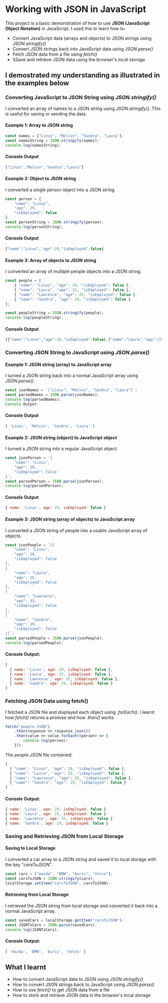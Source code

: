 # Working with JSON in JavaScript
This project is a basic demonstration of how to use **JSON (JavaScript Object Notation)** in JavaScript. I used this to learn how to:
- Convert JavaScript data (arrays and objects) to JSON strings using *JSON.stringify()*
- Convert JSON strings back into JavaScript data using *JSON.parse()*
- Fetch JSON data from a file using *fetch()*
- SSave and retrieve JSON data using the browser's *local storage*

## I demostrated my understanding as illustrated in the examples below
### Converting JavaScript to JSON String using *JSON.stringify()*
I converted an array of names to a JSON string using *JSON.stringify()*. This is useful for saving or sending the data.

#### Example 1: Array to JSON string
```javascript
const names = ["Linus", "Melvin", "Sandra", "Laura"];
const namesString = JSON.stringify(names);
console.log(namesString);
```

#### Console Output
```javascript
["Linus","Melvin","Sandra","Laura"]
```

#### Example 2: Object to JSON string
I converted a single person object into a JSON string.
```javascript
const person = {
    "name": "Linus",
    "age": 29,
    "isEmployed": false
}
const personString = JSON.stringify(person);
console.log(personString);
```

#### Console Output
```javascript
{"name":"Linus","age":29,"isEmployed":false}
```

#### Example 3: Array of objects to JSON string
I converted an array of multiple people objects into a JSON string.
```javascript
const people = [
    { "name": "Linus", "age": 29, "isEmployed": false },
    { "name": "Laura", "age": 25, "isEmployed": false },
    { "name": "Lawrence", "age": 35, "isEmployed": false },
    { "name": "Sandra", "age": 19, "isEmployed": false }
];

const peopleString = JSON.stringify(people);
console.log(peopleString);
```

#### Console Output
```javascript
[{"name":"Linus","age":29,"isEmployed":false},{"name":"Laura","age":25,"isEmployed":false},{"name":"Lawrence","age":35,"isEmployed":false},{"name":"Sandra","age":19,"isEmployed":false}]
```

### Converting JSON String to JavaScript using *JSON.parse()*
#### Example 1: JSON string (array) to JavaScript array
I turned a JSON string back into a normal JavaScript array using *JSON.parse()*.
```javascript
const jsonNames = `["Linus", "Melvin", "Sandra", "Laura"]`;
const parsedNames = JSON.parse(jsonNames);
console.log(parsedNames);
Console Output:
```

#### Console Output
```javascript
[ 'Linus', 'Melvin', 'Sandra', 'Laura' ]
```

#### Example 2: JSON string (object) to JavaScript object
I turned a JSON string into a regular JavaScript object.
```javascript
const jsonPerson = `{
    "name": "Linus",
    "age": 29,
    "isEmployed": false
}`;
const parsedPerson = JSON.parse(jsonPerson);
console.log(parsedPerson);
```

#### Console Output
```javascript
{ name: 'Linus', age: 29, isEmployed: false }
```

#### Example 3: JSON string (array of objects) to JavaScript array
I converted a JSON string of people into a usable JavaScript array of objects.

```javascript
const jsonPeople = `[{
    "name": "Linus",
    "age": 29,
    "isEmployed": false
},
{
    "name": "Laura",
    "age": 25,
    "isEmployed": false
},
{
    "name": "Lawrence",
    "age": 35,
    "isEmployed": false
},
{
    "name": "Sandra",
    "age": 19,
    "isEmployed": false
}]`;
const parsedPeople = JSON.parse(jsonPeople);
console.log(parsedPeople);
```

#### Console Output:
```javascript
[
  { name: 'Linus', age: 29, isEmployed: false },
  { name: 'Laura', age: 25, isEmployed: false },
  { name: 'Lawrence', age: 35, isEmployed: false },
  { name: 'Sandra', age: 19, isEmployed: false }
]
```

### Fetching JSON Data using fetch()
I fetched a JSON file and displayed each object using *.forEach()*. I learnt how *fetch()* returns a promise and how *.then()* works
```javascript
fetch("people.JSON")
    .then(response => response.json())
    .then(value => value.forEach((person) => {
        console.log(person);
    }));
```

The *people.JSON* file contained:
```javascript
[
  { "name": "Linus", "age": 29, "isEmployed": false },
  { "name": "Laura", "age": 25, "isEmployed": false },
  { "name": "Lawrence", "age": 35, "isEmployed": false },
  { "name": "Sandra", "age": 19, "isEmployed": false }
]
```

#### Console Output:
```javascript
{ name: 'Linus', age: 29, isEmployed: false }
{ name: 'Laura', age: 25, isEmployed: false }
{ name: 'Lawrence', age: 35, isEmployed: false }
{ name: 'Sandra', age: 19, isEmployed: false }
```

### Saving and Retrieving JSON from Local Storage
#### Saving to Local Storage
I converted a car array to a JSON string and saved it to local storage with the key "*carsToJSON*".
```javascript
const cars = ["mazda", "BMW", "Auris", "Volvo"];
const carsToJSON = JSON.stringify(cars);
localStorage.setItem("carsToJSON", carsToJSON);
```

#### Retrieving from Local Storage
I retrieved the JSON string from local storage and converted it back into a normal JavaScript array.
```javascript
const savedCars = localStorage.getItem("carsToJSON");
const JSONToCars = JSON.parse(savedCars);
console.log(JSONToCars);
```

#### Console Output:
```javascript
[ 'mazda', 'BMW', 'Auris', 'Volvo' ]
```

## What I learnt
- How to convert JavaScript data to JSON using *JSON.stringify()*
- How to convert JSON strings back to JavaScript using *JSON.parse()*
- How to use *fetch()* to get JSON data from a file
- How to store and retrieve JSON data in the browser's local storage